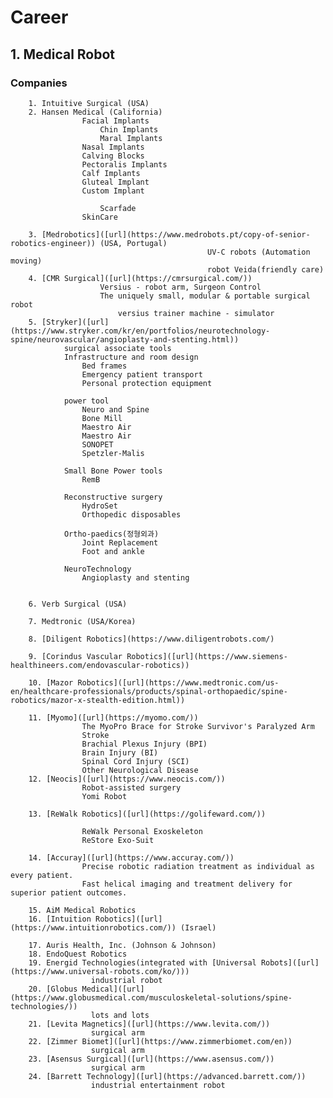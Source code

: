# Career

## 1. Medical Robot
### Companies
		1. Intuitive Surgical (USA)
		2. Hansen Medical (California)
  					Facial Implants
       					Chin Implants
	    				Maral Implants
					Nasal Implants
					Calving Blocks
					Pectoralis Implants
					Calf Implants
					Gluteal Implant
					Custom Implant
					
     					Scarfade
					SkinCare
	 				
		3. [Medrobotics]([url](https://www.medrobots.pt/copy-of-senior-robotics-engineer)) (USA, Portugal) 
												UV-C robots (Automation moving)
												robot Veida(friendly care)											  
		4. [CMR Surgical]([url](https://cmrsurgical.com/))
						Versius - robot arm, Surgeon Control
						The uniquely small, modular & portable surgical robot
      						versius trainer machine - simulator
		5. [Stryker]([url](https://www.stryker.com/kr/en/portfolios/neurotechnology-spine/neurovascular/angioplasty-and-stenting.html))
				surgical associate tools
				Infrastructure and room design
					Bed frames
					Emergency patient transport
					Personal protection equipment

				power tool 
					Neuro and Spine
					Bone Mill
					Maestro Air
					Maestro Air
					SONOPET
					Spetzler-Malis
     
				Small Bone Power tools
					RemB
     
				Reconstructive surgery
					HydroSet
					Orthopedic disposables

				Ortho-paedics(정형외과)
					Joint Replacement
					Foot and ankle

				NeuroTechnology
					Angioplasty and stenting


		6. Verb Surgical (USA)
  
		7. Medtronic (USA/Korea)
  			
		8. [Diligent Robotics](https://www.diligentrobots.com/)
  
		9. [Corindus Vascular Robotics]([url](https://www.siemens-healthineers.com/endovascular-robotics))
  
		10. [Mazor Robotics]([url](https://www.medtronic.com/us-en/healthcare-professionals/products/spinal-orthopaedic/spine-robotics/mazor-x-stealth-edition.html))
  
		11. [Myomo]([url](https://myomo.com/))
					The MyoPro Brace for Stroke Survivor's Paralyzed Arm
					Stroke
					Brachial Plexus Injury (BPI)
					Brain Injury (BI)
					Spinal Cord Injury (SCI)
					Other Neurological Disease
		12. [Neocis]([url](https://www.neocis.com/))
					Robot-assisted surgery
					Yomi Robot
  
		13. [ReWalk Robotics]([url](https://golifeward.com/))
  
					ReWalk Personal Exoskeleton
					ReStore Exo-Suit

		14. [Accuray]([url](https://www.accuray.com/))
					Precise robotic radiation treatment as individual as every patient.
					Fast helical imaging and treatment delivery for superior patient outcomes.

		15. AiM Medical Robotics
		16. [Intuition Robotics]([url](https://www.intuitionrobotics.com/)) (Israel)
  
		17. Auris Health, Inc. (Johnson & Johnson)
		18. EndoQuest Robotics
		19. Energid Technologies(integrated with [Universal Robots]([url](https://www.universal-robots.com/ko/)))
					  industrial robot
		20. [Globus Medical]([url](https://www.globusmedical.com/musculoskeletal-solutions/spine-technologies/))
					  lots and lots
		21. [Levita Magnetics]([url](https://www.levita.com/))
					  surgical arm
		22. [Zimmer Biomet]([url](https://www.zimmerbiomet.com/en))
					  surgical arm
		23. [Asensus Surgical]([url](https://www.asensus.com/))
					  surgical arm
		24. [Barrett Technology]([url](https://advanced.barrett.com/))
					  industrial entertainment robot






